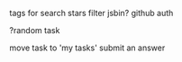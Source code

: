 tags for search
stars filter
jsbin?
github auth

?random task

move task to 'my tasks'
submit an answer